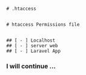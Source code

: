 
	# .htaccess


	# htaccess Permissions file 


	## [ - ] Localhost
	## [ - ] server web 
	## [ - ] Laravel App 



### I will continue ... 
